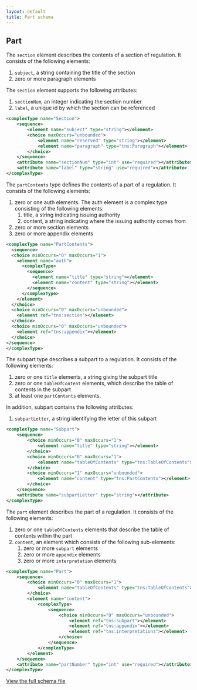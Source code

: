 ```yaml
---
layout: default
title: Part schema
---
```


## Part

The `section` element describes the contents of a section of regulation. It consists of the following elements:

1. `subject`, a string containing the title of the section
2. zero or more paragraph elements

The `section` element supports the following attributes:

1. `sectionNum`, an integer indicating the section number
2. `label`, a unique id by which the section can be referenced

```XML
<complexType name="Section">
	<sequence>
		<element name="subject" type="string"></element>
		<choice maxOccurs="unbounded">
			<element name="reserved" type="string"></element>
			<element name="paragraph" type="tns:Paragraph"></element>
		</choice>
	</sequence>
	<attribute name="sectionNum" type="int" use="required"></attribute>
	<attribute name="label" type="string" use="required"></attribute>
</complexType>
```

The `partContents` type defines the contents of a part of a regulation. It consists of the following elements:

1. zero or one auth elements. The auth element is a complex type consisting of the following elements:
	1. title, a string indicating issuing authority
	2. content, a string indicating where the issuing authority comes from
2. zero or more section elements
3. zero or more appendix elements

```xml
<complexType name="PartContents">
  <sequence>
  <choice minOccurs="0" maxOccurs="1">
    <element name="auth">
      <complexType>
        <sequence>
          <element name="title" type="string"></element>
          <element name="content" type="string"></element>
        </sequence>
      </complexType>
    </element>
  </choice>
  <choice minOccurs="0" maxOccurs="unbounded">
    <element ref="tns:section"></element>
  </choice>
  <choice minOccurs="0" maxOccurs="unbounded">
    <element ref="tns:appendix"></element>
  </choice>
</sequence>
</complexType>
```

The subpart type describes a subpart to a regulation. It consists of the following elements:

1. zero or one `title` elements, a string giving the subpart title
2. zero or one `tableOfContent` elements, which describe the table of contents in the subpart
3. at least one `partContents` elements.

In addition, subpart contains the following attributes:

1. `subpartLetter`, a string identifying the letter of this subpart

```xml
<complexType name="Subpart">
	<sequence>
		<choice minOccurs="0" maxOccurs="1">
			<element name="title" type="string"></element>
		</choice>
		<choice minOccurs="0" maxOccurs="1">
			<element name="tableOfContents" type="tns:TableOfContents"></element>
		</choice>
		<choice minOccurs="1" maxOccurs="unbounded">
			<element name="content" type="tns:PartContents"></element>
		</choice>
	</sequence>
	<attribute name="subpartLetter" type="string"></attribute>
</complexType>
```

The `part` element describes the part of a regulation. It consists of the following elements:

1. zero or one `tableOfContents` elements that describe the table of contents within the part
2. `content`, an element which consists of the following sub-elements:
	1. zero or more `subpart` elements
	2. zero or more `appendix` elements
	3. zero or more `interpretation` elements

```xml
<complexType name="Part">
	<sequence>
		<choice minOccurs="0" maxOccurs="1">
			<element name="tableOfContents" type="tns:TableOfContents"></element>
		</choice>
		<element name="content">
			<complexType>
				<sequence>
					<choice minOccurs="0" maxOccurs="unbounded">
						<element ref="tns:subpart"></element>
						<element ref="tns:appendix"></element>
						<element ref="tns:interpretations"></element>
					</choice>
				</sequence>
			</complexType>
		</element>
	</sequence>
	<attribute name="partNumber" type="int" use="required"></attribute>
</complexType>
```

[View the full schema file](https://github.com/cfpb/regulations-schema/blob/master/src/part.xsd)

